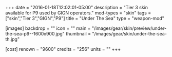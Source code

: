 +++
date = "2016-01-18T12:02:01-05:00"
description = "Tier 3 skin available for P9 used by GIGN operators."
mod-types = "skin"
tags = ["skin","Tier 3","GIGN","P9"]
title = "Under The Sea"
type = "weapon-mod"

[images]
  backdrop = ""
  icon = ""
  main = "/images/gear/skin/preview/under-the-sea-p9--1600x900.jpg"
  thumbnail = "/images/gear/skin/under-the-sea-th.jpg"

[cost]
  renown = "9600"
  credits = "256"
  units = ""
+++
